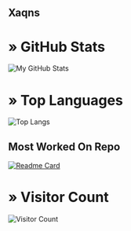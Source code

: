 ## **Xaqns**

# » GitHub Stats
![My GitHub Stats](https://github-readme-stats.vercel.app/api?username=xaqns&show_icons=true&theme=radical)

# » Top Languages
![Top Langs](https://github-readme-stats.vercel.app/api/top-langs/?username=xaqns&layout=compact&theme=radical)

## Most Worked On Repo
[![Readme Card](https://github-readme-stats.vercel.app/api/pin/?username=xaqns&repo=your-repo-name)](https://github.com/yourusername/your-repo-name)

# » Visitor Count
![Visitor Count](https://profile-counter.glitch.me/xaqns/count)

